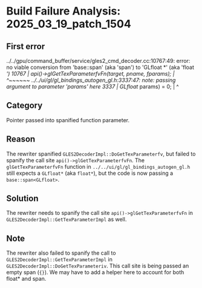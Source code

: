 # Build Failure Analysis: 2025_03_19_patch_1504

## First error

../../gpu/command_buffer/service/gles2_cmd_decoder.cc:10767:49: error: no viable conversion from 'base::span<GLfloat>' (aka 'span<float>') to 'GLfloat *' (aka 'float *')
 10767 |     api()->glGetTexParameterfvFn(target, pname, fparams);
       |                                                 ^~~~~~~
../../ui/gl/gl_bindings_autogen_gl.h:3337:47: note: passing argument to parameter 'params' here
 3337 |                                      GLfloat* params) = 0;
      |                                               ^

## Category
Pointer passed into spanified function parameter.

## Reason
The rewriter spanified `GLES2DecoderImpl::DoGetTexParameterfv`, but failed to spanify the call site `api()->glGetTexParameterfvFn`. The `glGetTexParameterfvFn` function in `../../ui/gl/gl_bindings_autogen_gl.h` still expects a `GLfloat*` (aka `float*`), but the code is now passing a `base::span<GLfloat>`.

## Solution
The rewriter needs to spanify the call site `api()->glGetTexParameterfvFn` in `GLES2DecoderImpl::GetTexParameterImpl` as well.

## Note
The rewriter also failed to spanify the call to  `GLES2DecoderImpl::GetTexParameterImpl` in `GLES2DecoderImpl::DoGetTexParameteriv`. This call site is being passed an empty span (`{}`). We may have to add a helper here to account for both float* and span.